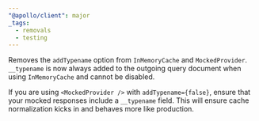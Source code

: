 ```yaml
---
"@apollo/client": major
_tags:
  - removals
  - testing
---
```


Removes the `addTypename` option from `InMemoryCache` and `MockedProvider`. `__typename` is now always added to the outgoing query document when using `InMemoryCache` and cannot be disabled.

If you are using `<MockedProvider />` with `addTypename={false}`, ensure that your mocked responses include a `__typename` field. This will ensure cache normalization kicks in and behaves more like production.
